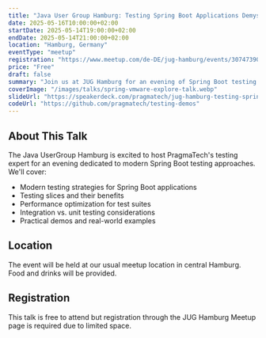```yaml
---
title: "Java User Group Hamburg: Testing Spring Boot Applications Demystified"
date: 2025-05-16T10:00:00+02:00
startDate: 2025-05-14T19:00:00+02:00
endDate: 2025-05-14T21:00:00+02:00
location: "Hamburg, Germany"
eventType: "meetup"
registration: "https://www.meetup.com/de-DE/jug-hamburg/events/307473906/"
price: "Free"
draft: false
summary: "Join us at JUG Hamburg for an evening of Spring Boot testing insights and best practices."
coverImage: "/images/talks/spring-vmware-explore-talk.webp"
slideUrl: "https://speakerdeck.com/pragmatech/jug-hamburg-testing-spring-boot"
codeUrl: "https://github.com/pragmatech/testing-demos"
---
```


## About This Talk

The Java UserGroup Hamburg is excited to host PragmaTech's testing expert for an evening dedicated to modern Spring Boot testing approaches. We'll cover:

- Modern testing strategies for Spring Boot applications
- Testing slices and their benefits
- Performance optimization for test suites
- Integration vs. unit testing considerations
- Practical demos and real-world examples

## Location

The event will be held at our usual meetup location in central Hamburg. Food and drinks will be provided.

## Registration

This talk is free to attend but registration through the JUG Hamburg Meetup page is required due to limited space.
